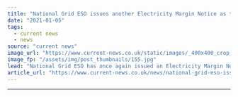 ```yaml
---
title: "National Grid ESO issues another Electricity Margin Notice as temperatures drop"
date: "2021-01-05"
tags: 
  - current news
  - news
source: "current news"
image_url: "https://www.current-news.co.uk/static/images/_400x400_crop_center-center/Winter-Pylon-Getty.jpg"
image_fp: "/assets/img/post_thumbnails/155.jpg"
lead: "​National Grid ESO has once again issued an Electricity Margin Notice (EMN) as tight demand is predicted for this evening."
article_url: "https://www.current-news.co.uk/news/national-grid-eso-issues-another-electricity-margin-notice-as-temperatures-drop?utm_source=rss-feeds&utm_medium=rss&utm_campaign=rss"
---
```


---

